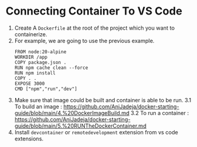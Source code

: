 # Connecting Container To VS Code

1. Create A `Dockerfile` at the root of the project which you want to containerize.
2. For example, we are going to use the previous example.
    ```
    FROM node:20-alpine
    WORKDIR /app
    COPY package.json .
    RUN npm cache clean --force
    RUN npm install
    COPY . .
    EXPOSE 3000 
    CMD ["npm","run","dev"]
    ```
3. Make sure that image could be built and container is able to be run.
   3.1 To build an image : https://github.com/AniJadeja/docker-starting-guide/blob/main/4.%20DockerImageBuild.md
   3.2 To run a container : https://github.com/AniJadeja/docker-starting-guide/blob/main/5.%20RUNTheDockerContainer.md
4. Install `devcontainer` or `remotedevelopment` extension from vs code extensions.
